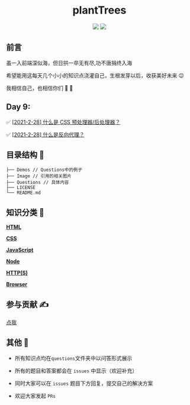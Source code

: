 <h1 align="center">plantTrees</h1>

<p align="center">
  <img src="https://img.shields.io/badge/license-MIT-blue.svg"> 
  <a href="https://github.com/HJY-xh/plantTrees/pulls"><img src="https://img.shields.io/badge/PRs-welcome-brightgreen.svg"></a>
</p>

## 前言

虽一入前端深似海，但日拱一卒无有尽,功不唐捐终入海

希望能用这每天几个小小的知识点浇灌自己，生根发芽以后，收获美好未来 😉

我相信自己，也相信你们 💪 💪

## Day 9:

✅ [[2021-2-28] 什么是 CSS 预处理器/后处理器？](https://github.com/HJY-xh/plantTrees/issues/17)

✅ [[2021-2-28] 什么是反向代理？](https://github.com/HJY-xh/plantTrees/issues/18)

## 目录结构 📁

```
├── Demos // Questions中的例子
├── Image // 引用的相关图片
├── Questions // 具体内容
├── LICENSE
└── README.md
```

## 知识分类 📄

[**HTML**](https://github.com/HJY-xh/plantTrees/blob/master/questions/HTML.md)

[**CSS**](https://github.com/HJY-xh/plantTrees/blob/master/questions/CSS.md)

[**JavaScript**](https://github.com/HJY-xh/plantTrees/blob/master/questions/JavaScript.md)

[**Node**](https://github.com/HJY-xh/plantTrees/blob/master/questions/Node.md)

[**HTTP(S)**](<https://github.com/HJY-xh/plantTrees/blob/master/questions/HTTP(S).md>)

[**Browser**](https://github.com/HJY-xh/plantTrees/blob/master/Questions/Browser.md)

## 参与贡献 ✍️

[点我](https://github.com/HJY-xh/plantTrees/wiki/%E5%A6%82%E4%BD%95%E5%8F%82%E4%B8%8E%E8%B4%A1%E7%8C%AE%EF%BC%9F)

## 其他 📢

- 所有知识点均在`questions`文件夹中以问答形式展示

- 所有的题目和答案都会在 `issues` 中显示（欢迎补充）

- 同时大家可以在 `issues` 题目下方回复，提交自己的解决方案

- 欢迎大家发起 `PRs`
